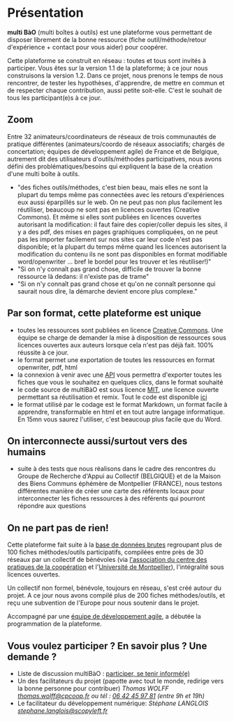 # Présentation

**multi BàO** (multi boîtes à outils) est une plateforme vous permettant de disposer librement de la bonne ressource (fiche outil/méthode/retour d'expérience + contact pour vous aider) pour coopérer. 

Cette plateforme se construit en réseau : toutes et tous sont invités à participer. Vous êtes sur la version 1.1 de la plateforme; à ce jour nous construisons la version 1.2. Dans ce projet, nous prenons le temps de nous rencontrer, de tester les hypothèses, d'apprendre, de mettre en commun et de respecter chaque contribution, aussi petite soit-elle. C'est le souhait de tous les participant(e)s à ce jour. 

## Zoom
Entre 32 animateurs/coordinateurs de réseaux de trois communautés de pratique différentes (animateurs/coordo de réseaux associatifs; chargés de concertation; équipes de développement agile) de France et de Belgique, autrement dit des utilisateurs d'outils/méthodes participatives, nous avons défini des problématiques/besoins qui expliquent la base de la création d'une multi boîte à outils. 
- "des fiches outils/méthodes, c'est bien beau, mais elles ne sont la plupart du temps même pas connectées avec les retours d'expériences eux aussi éparpillés sur le web. 
On ne peut pas non plus facilement les réutiliser, beaucoup ne sont pas en licences ouvertes (Creative Commons). Et même si elles sont publiées en licences ouvertes autorisant la modification: il faut faire des copier/coller depuis les sites, il y a des pdf, des mises en pages graphiques compliquées, on ne peut pas les importer facilement sur nos sites car leur code n'est pas disponible; et la plupart du temps même quand les licences autorisent la modification du contenu ils ne sont pas disponibles en format modifiable word/openwriter ... bref le bordel pour les trouver et les réutiliser!)"
- "Si on n'y connaît pas grand chose, difficile de trouver la bonne ressource là dedans: il n'existe pas de trame"
- "Si on n'y connaît pas grand chose et qu'on ne connaît personne qui saurait nous dire, la démarche devient encore plus complexe."

## Par son format, cette plateforme est unique 
- toutes les ressources sont publiées en licence [Creative Commons](http://creativecommons.fr/licences/les-6-licences/). Une équipe se charge de demander la mise à disposition de ressources sous licences ouvertes aux auteurs lorsque cela n'est pas déjà fait. 100% réussite à ce jour. 
- le format permet une exportation de toutes les ressources en format openwriter, pdf, html
- la connexion à venir avec une [API](http://fr.wikipedia.org/wiki/Interface_de_programmation) vous permettra d'exporter toutes les fiches que vous le souhaitez en quelques clics, dans le format souhaité
- le code source de multiBàO est sous licence [MIT](http://fr.wikipedia.org/wiki/Licence_MIT), une licence ouverte permettant sa réutilisation et remix. Tout le code est disponible [ici](https://github.com/scopyleft/multibao-contribution)
- le format utilisé par le codage est le format Markdown, un format facile à apprendre, transformable en html et en tout autre langage informatique. En 15mn vous saurez l'utiliser, c'est beaucoup plus facile que du Word.

## On interconnecte aussi/surtout vers des humains
- suite à des tests que nous réalisons dans le cadre des rencontres du Groupe de Recherche d'Appui au Collectif (BELGIQUE) et de la Maison des Biens Communs éphémère de Montpellier (FRANCE), nous testons différentes manière de créer une carte des référents locaux pour interconnecter les fiches ressources à des référents qui pourront répondre aux questions

## On ne part pas de rien! 
Cette plateforme fait suite à la [base de données brutes](https://www.dropbox.com/sh/vryv33xp4bwwhx0/AAAGx_8JJZO_Gtipmg4GMFIKa) regroupant plus de 100 fiches méthodes/outils participatifs, compilées entre près de 30 réseaux par un collectif de bénévoles (via [l'association du centre des pratiques de la coopération](http://cpcoop.fr) et l'[Université de Montpellier](https://www.univ-montp2.fr)), l'intégralité sous licences ouvertes.

Un collectif non formel, bénévole, toujours en réseau, s'est créé autour du projet. A ce jour nous avons compilé plus de 200 fiches méthodes/outils, et reçu une subvention de l'Europe pour nous soutenir dans le projet. 

Accompagné par une [équipe de développement agile](http://scopyleft.fr), a débutée la programmation de la plateforme. 

## Vous voulez participer ? En savoir plus ? Une demande ?

* Liste de discussion multiBàO : [participer, se tenir informé(e)](http://lists.imaginationforpeople.org/cgi-bin/mailman/listinfo/multibao )
* Un des facilitateurs du projet (papotte avec tout le monde, redirige vers la bonne personne pour contribuer)
*Thomas WOLFF*
*[thomas.wolff@cpcoop.fr](mailto:thomas.wolff@cpcoop.fr)*
*ou tél : [06 42 45 97 81](tel:33642459781) (entre 9h et 19h)*
* Le facilitateur du développement numérique: 
*Stéphane LANGLOIS*
*[stephane.langlois@scopyleft.fr](mailto:stephane.langlois@scopyleft.fr)*
